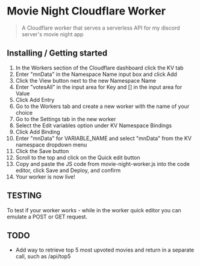 # Movie Night Cloudflare Worker

> A Cloudflare worker that serves a serverless API for my discord server's movie night app

## Installing / Getting started

1. In the Workers section of the Cloudflare dashboard click the KV tab
2. Enter "mnData" in the Namespace Name input box and click Add
3. Click the View button next to the new Namespace Name
4. Enter "votesAll" in the input area for Key and [] in the input area for Value
5. Click Add Entry
6. Go to the Workers tab and create a new worker with the name of your choice
7. Go to the Settings tab in the new worker
8. Select the Edit variables option under KV Namespace Bindings
9. Click Add Binding
10. Enter "mnData" for VARIABLE_NAME and select "mnData" from the KV namespace dropdown menu
11. Click the Save button
12. Scroll to the top and click on the Quick edit button
13. Copy and paste the JS code from movie-night-worker.js into the code editor, click Save and Deploy, and confirm
14. Your worker is now live!

## TESTING
To test if your worker works - while in the worker quick editor you can emulate a POST or GET request.

## TODO
* Add way to retrieve top 5 most upvoted movies and return in a separate call, such as /api/top5
